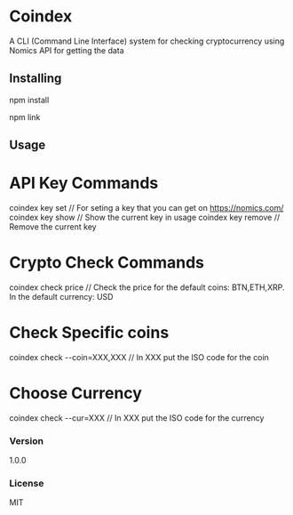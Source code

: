 #  Coindex

A CLI (Command Line Interface) system for checking cryptocurrency using Nomics API for getting the data



## Installing

npm install

npm link



## Usage


# API Key Commands
coindex key set                     // For seting a key that you can get on https://nomics.com/
coindex key show                    // Show the current key in usage
coindex key remove                  // Remove the current key


# Crypto Check Commands
coindex check price                 // Check the price for the default coins: BTN,ETH,XRP. In the default currency: USD


# Check Specific coins
coindex check --coin=XXX,XXX        // In XXX put the ISO code for the coin


# Choose Currency
coindex check --cur=XXX             // In XXX put the ISO code for the currency



### Version

1.0.0

### License

MIT
